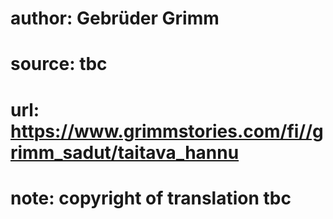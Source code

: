 # author: Gebrüder Grimm
# source: tbc
# url: https://www.grimmstories.com/fi//grimm_sadut/taitava_hannu
# note: copyright of translation tbc


